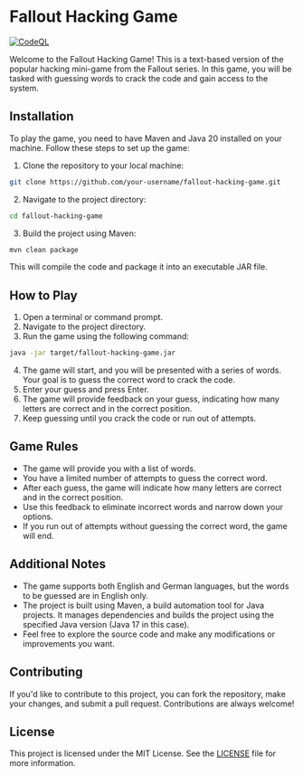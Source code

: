# Fallout Hacking Game

[![CodeQL](https://github.com/Joel-Schaltenbrand/FalloutHackingGame/actions/workflows/codeql.yml/badge.svg?branch=master)](https://github.com/Joel-Schaltenbrand/FalloutHackingGame/actions/workflows/codeql.yml)

Welcome to the Fallout Hacking Game! This is a text-based version of the popular hacking mini-game from the Fallout
series. In this game, you will be tasked with guessing words to crack the code and gain access to the system.

## Installation

To play the game, you need to have Maven and Java 20 installed on your machine. Follow these steps to set up the game:

1. Clone the repository to your local machine:

```bash
git clone https://github.com/your-username/fallout-hacking-game.git
```

2. Navigate to the project directory:

```bash
cd fallout-hacking-game
```

3. Build the project using Maven:

```bash
mvn clean package
```

This will compile the code and package it into an executable JAR file.

## How to Play

1. Open a terminal or command prompt.
2. Navigate to the project directory.
3. Run the game using the following command:

```bash
java -jar target/fallout-hacking-game.jar
```

4. The game will start, and you will be presented with a series of words. Your goal is to guess the correct word to
   crack the code.
5. Enter your guess and press Enter.
6. The game will provide feedback on your guess, indicating how many letters are correct and in the correct position.
7. Keep guessing until you crack the code or run out of attempts.

## Game Rules

- The game will provide you with a list of words.
- You have a limited number of attempts to guess the correct word.
- After each guess, the game will indicate how many letters are correct and in the correct position.
- Use this feedback to eliminate incorrect words and narrow down your options.
- If you run out of attempts without guessing the correct word, the game will end.

## Additional Notes

- The game supports both English and German languages, but the words to be guessed are in English only.
- The project is built using Maven, a build automation tool for Java projects. It manages dependencies and builds the
  project using the specified Java version (Java 17 in this case).
- Feel free to explore the source code and make any modifications or improvements you want.

## Contributing

If you'd like to contribute to this project, you can fork the repository, make your changes, and submit a pull request.
Contributions are always welcome!

## License

This project is licensed under the MIT License. See the [LICENSE](./LICENSE) file for more information.
